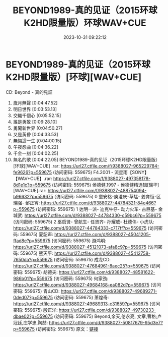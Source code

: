 ﻿---
title: BEYOND1989-真的见证（2015环球K2HD限量版）环球WAV+CUE
date: 2023-10-31 09:22:12
categories: WAV车载音乐、镜像
tags: 华语中文
---
# BEYOND1989-真的见证（2015环球K2HD限量版）[环球][WAV+CUE]

CD: Beyond - 真的見証
01. 歲月無聲 [0:04:47.52]
02. 明日世界 [0:03:53.13]
03. 交織千個心 [0:05:52.15]
04. 誰是勇敢 [0:06:28.10]
05. 勇闖新世界 [0:04:50.27]
06. 又是黃昏 [0:04:33.53]
07. 無悔這一生 [0:04:00.15]
08. 午夜怨曲 [0:04:36.22]
09. 千金一刻 [0:04:02.25]
10. 無名的歌 [0:04:22.05]
BEYOND1989-真的见证（2015环球K2HD限量版）[环球][WAV+CUE] .rar: https://url27.ctfile.com/f/9388027-965229784-fe9626?p=559675
(访问密码: 559675)
F4.2001 - 流星雨【SONY】【WAV+CUE】.rar: https://url27.ctfile.com/f/9388027-497358178-8d1e1c?p=559675
(访问密码: 559675)
侯德健.1997 - 侯德健精选辑[瑞华][WAV+CUE].rar: https://url27.ctfile.com/f/9388027-488754094-b96632?p=559675
(访问密码: 559675)
0 童安格-庾澄庆-草蜢- 姜育恒-区瑞强- 邰正宵: https://url27.ctfile.com/d/9388027-44784321-84e466?p=559675
(访问密码: 559675)
1 达明一派- 迪克牛仔- 动力火车- 古巨基- 金城武: https://url27.ctfile.com/d/9388027-44784330-c59bc6?p=559675
(访问密码: 559675)
2 巫启贤- 曾航生- 任贤齐- 孙耀威- 杜德伟- 小虎队: https://url27.ctfile.com/d/9388027-44784333-c717ff?p=559675
(访问密码: 559675)
夏韶声: https://url27.ctfile.com/d/9388027-45041205-ffad8e?p=559675
(访问密码: 559675)
游鸿明: https://url27.ctfile.com/d/9388027-45121073-afa8c9?p=559675
(访问密码: 559675)
熊天平: https://url27.ctfile.com/d/9388027-45412758-7650da?p=559675
(访问密码: 559675)
成龙CD: https://url27.ctfile.com/d/9388027-47684961-8aec25?p=559675
(访问密码: 559675)
胡德夫: https://url27.ctfile.com/d/9388027-48581622-986b01?p=559675
(访问密码: 559675)
何家劲: https://url27.ctfile.com/d/9388027-49684168-ea082d?p=559675
(访问密码: 559675)
青山CD: https://url27.ctfile.com/d/9388027-49689271-0ded07?p=559675
(访问密码: 559675)
萧煌奇: https://url27.ctfile.com/d/9388027-49689313-c31659?p=559675
(访问密码: 559675)
殷正洋: https://url27.ctfile.com/d/9388027-49730233-dbae02?p=559675
(访问密码: 559675)
Beyond,余天,伦永亮, 文章,曹格;卢冠廷,庄学忠,陶喆: https://url27.ctfile.com/d/9388027-50817679-95d3e7?p=559675
(访问密码: 559675)
原文：[链接](https://blog.sina.com.cn/s/blog_1647c7e76010313ot.html)